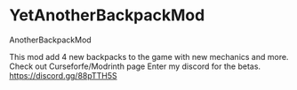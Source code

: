 # YetAnotherBackpackMod
AnotherBackpackMod

This mod add 4 new backpacks to the game with new mechanics and more.
Check out Curseforfe/Modrinth page 
Enter my discord for the betas. https://discord.gg/88pTTH5S
